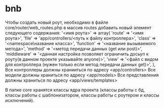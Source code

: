 # bnb

Чтобы создать новый роут, необходимо в файле core/router/web_routes.php в массив routes добавить новый элемент следующего содержания:
'<имя роута>' => array(
            'route' => '<имя роута>',
            'file' => 'app/controllers/<путь к файлу контроллера>',
            'class' => '<namespace\название класса>',
            'function' => '<название вызываемого метода>',
            'method' => '<метод передачи данных (get или post)>',
            'middleware' => '<данная настройка позволяет ограничить досьуп к роуту(в данном проекте указывайте anyone)>',
            'view' => '<файл с видом для контроллера (нужен только если метод передачи данных get)>',
        ),
Все контроллеры должны хранииться по адресу <app/controllers>
Все модели должны храниться по адресу <app/models>
Все представления должны храниться по адресу <app/views/templates>

В папке core хранятся классы ядра проекта (классы работы с бд, классы работы с шаблонизатором, классы работы с роутером и классы исключений).

